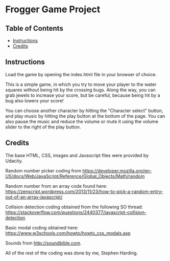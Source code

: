 # Frogger Game Project

## Table of Contents

* [Instructions](#instructions)
* [Credits](#credits)

## Instructions

Load the game by opening the index.html file in your browser of choice.

This is a simple game, in which you try to move your player to the water squares without being hit by the crossing bugs. Along the way, you can grab jewels to increase your score, but be careful, because being hit by a bug also lowers your score!

You can choose another character by hitting the "Character select" button, and play music by hitting the play button at the bottom of the page. You can also pause the music and reduce the volume or mute it using the volume slider to the right of the play button.

## Credits

The base HTML, CSS, images and Javascript files were provided by Udacity.

Random number picker coding from https://developer.mozilla.org/en-US/docs/Web/JavaScript/Reference/Global_Objects/Math/random

Random number from an array code found here: https://zenscript.wordpress.com/2013/11/23/how-to-pick-a-random-entry-out-of-an-array-javascript/

Collision detection coding obtained from the following SO thread: https://stackoverflow.com/questions/2440377/javascript-collision-detection

Basic modal coding obtained here: https://www.w3schools.com/howto/howto_css_modals.asp

Sounds from http://soundbible.com.

All of the rest of the coding was done by me, Stephen Harding.
